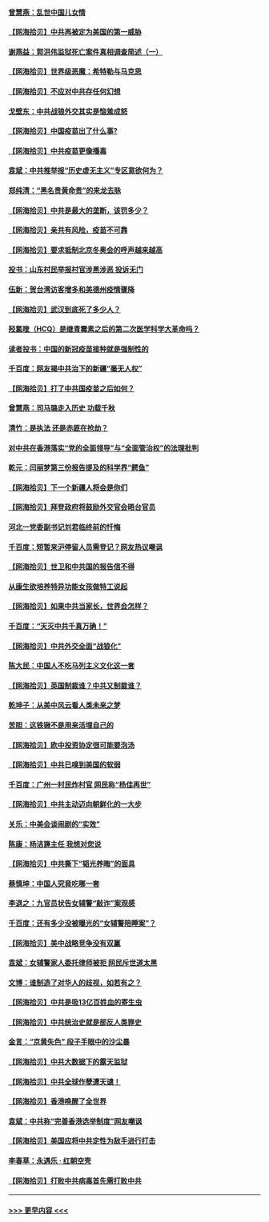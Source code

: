 #### [曾慧燕：乱世中国儿女情](../pages/nsc993/n12887931.md?t=04190401) 
#### [【网海拾贝】中共再被定为美国的第一威胁](../pages/nsc993/n12887580.md?t=04190401) 
#### [谢燕益：郭洪伟监狱死亡案件真相调查简述（一）](../pages/nsc993/n12885648.md?t=04190401) 
#### [【网海拾贝】世界级恶魔：希特勒与马克思](../pages/nsc993/n12884062.md?t=04190401) 
#### [【网海拾贝】不应对中共存任何幻想](../pages/nsc993/n12881460.md?t=04190401) 
#### [戈壁东：中共战狼外交其实是恼羞成怒](../pages/nsc993/n12880392.md?t=04190401) 
#### [【网海拾贝】中国疫苗出了什么事?](../pages/nsc993/n12879124.md?t=04190401) 
#### [【网海拾贝】中共疫苗更像播毒](../pages/nsc993/n12876631.md?t=04190401) 
#### [袁斌：中共推举报“历史虚无主义”专区意欲何为？](../pages/nsc993/n12876530.md?t=04190401) 
#### [郑纯清：“黑名贵黄命贵”的来龙去脉](../pages/nsc993/n12875589.md?t=04190401) 
#### [【网海拾贝】中共是最大的垄断，该罚多少？](../pages/nsc993/n12874006.md?t=04190401) 
#### [【网海拾贝】亲共有风险，疫苗不可靠](../pages/nsc993/n12872224.md?t=04190401) 
#### [【网海拾贝】要求抵制北京冬奥会的呼声越来越高](../pages/nsc993/n12868962.md?t=04190401) 
#### [投书：山东村民举报村官涉黑涉恶 投诉无门](../pages/nsc993/n12869726.md?t=04190401) 
#### [伍新：贺台湾访客增多和美德州疫情骤降](../pages/nsc993/n12865651.md?t=04190401) 
#### [【网海拾贝】武汉到底死了多少人？](../pages/nsc993/n12863707.md?t=04190401) 
#### [羟氯喹（HCQ）是继青霉素之后的第二次医学科学大革命吗？](../pages/nsc993/n12638564.md?t=04190401) 
#### [读者投书：中国的新冠疫苗接种就是强制性的](../pages/nsc993/n12859932.md?t=04190401) 
#### [千百度：网友揭中共治下的新疆“毫无人权”](../pages/nsc993/n12858385.md?t=04190401) 
#### [【网海拾贝】打了中共国疫苗之后如何？](../pages/nsc993/n12857866.md?t=04190401) 
#### [曾慧燕：司马璐走入历史 功载千秋](../pages/nsc993/n12856996.md?t=04190401) 
#### [清竹：是执法 还是赤匪在抢劫？](../pages/nsc993/n12856952.md?t=04190401) 
#### [对中共在香港落实“党的全面领导”与“全面管治权”的法理批判](../pages/nsc993/n12856929.md?t=04190401) 
#### [乾元：闫丽梦第三份报告提及的科学界“鳄鱼”](../pages/nsc993/n12855985.md?t=04190401) 
#### [【网海拾贝】下一个新疆人将会是你们](../pages/nsc993/n12855864.md?t=04190401) 
#### [【网海拾贝】拜登政府将鼓励外交官会晤台官员](../pages/nsc993/n12853615.md?t=04190401) 
#### [河北一党委副书记刘君临终前的忏悔](../pages/nsc993/n12849420.md?t=04190401) 
#### [千百度：短暂来沪停留人员需登记？网友热议嘲讽](../pages/nsc993/n12853497.md?t=04190401) 
#### [【网海拾贝】世卫和中共国的报告信不得](../pages/nsc993/n12850902.md?t=04190401) 
#### [从康生欲培养特异功能女孩做特工说起](../pages/nsc993/n12849289.md?t=04190401) 
#### [【网海拾贝】如果中共当家长，世界会怎样？](../pages/nsc993/n12848436.md?t=04190401) 
#### [千百度：“天灭中共千真万确！”](../pages/nsc993/n12845659.md?t=04190401) 
#### [【网海拾贝】中共外交全面“战狼化”](../pages/nsc993/n12845607.md?t=04190401) 
#### [陈大民：中国人不吃马列主义文化这一套](../pages/nsc993/n12842496.md?t=04190401) 
#### [【网海拾贝】英国制裁谁？中共又制裁谁？](../pages/nsc993/n12840909.md?t=04190401) 
#### [乾坤子：从美中风云看人类未来之梦](../pages/nsc993/n12840590.md?t=04190401) 
#### [苦胆：这铁锹不是用来活埋自己的](../pages/nsc993/n12839512.md?t=04190401) 
#### [【网海拾贝】欧中投资协定很可能要泡汤](../pages/nsc993/n12835122.md?t=04190401) 
#### [【网海拾贝】中共已嗅到美国的软弱](../pages/nsc993/n12832411.md?t=04190401) 
#### [千百度：广州一村民炸村官 网民称“杨佳再世”](../pages/nsc993/n12832380.md?t=04190401) 
#### [【网海拾贝】中共主动迈向朝鲜化的一大步](../pages/nsc993/n12829887.md?t=04190401) 
#### [关乐：中美会谈闹剧的“实效”](../pages/nsc993/n12826698.md?t=04190401) 
#### [陈康：杨洁篪主任  我想对您说](../pages/nsc993/n12826609.md?t=04190401) 
#### [【网海拾贝】中共撕下“韬光养晦”的面具](../pages/nsc993/n12826459.md?t=04190401) 
#### [蔡慎坤：中国人究竟吃哪一套](../pages/nsc993/n12826010.md?t=04190401) 
#### [李退之：九官员状告女辅警“敲诈”案观感](../pages/nsc993/n12823984.md?t=04190401) 
#### [千百度：还有多少没被曝光的“女辅警陪睡案”？](../pages/nsc993/n12822136.md?t=04190401) 
#### [【网海拾贝】美中战略竞争没有双赢](../pages/nsc993/n12822105.md?t=04190401) 
#### [袁斌：女辅警家人委托律师被拒 网民斥世道太黑](../pages/nsc993/n12822004.md?t=04190401) 
#### [文博：谁制造了对华人的歧视，如若有之？](../pages/nsc993/n12821635.md?t=04190401) 
#### [【网海拾贝】中共是吸13亿百姓血的寄生虫](../pages/nsc993/n12819191.md?t=04190401) 
#### [【网海拾贝】中共统治史就是部反人类罪史](../pages/nsc993/n12816738.md?t=04190401) 
#### [金言：“京黄失色” 段子手眼中的沙尘暴](../pages/nsc993/n12815700.md?t=04190401) 
#### [【网海拾贝】中共大数据下的露天监狱](../pages/nsc993/n12811075.md?t=04190401) 
#### [【网海拾贝】中共全球作孽遭天谴！](../pages/nsc993/n12810258.md?t=04190401) 
#### [【网海拾贝】香港唤醒了全世界](../pages/nsc993/n12809100.md?t=04190401) 
#### [袁斌：中共称“完善香港选举制度”网友嘲讽](../pages/nsc993/n12808994.md?t=04190401) 
#### [【网海拾贝】美国应将中共定性为敌手进行打击](../pages/nsc993/n12806870.md?t=04190401) 
#### [李春草：永遇乐 · 红朝空壳](../pages/nsc993/n12805365.md?t=04190401) 
#### [【网海拾贝】打败中共病毒首先需打败中共](../pages/nsc993/n12803930.md?t=04190401) 

----
#### [ >>> 更早内容 <<< ](../indexes/nsc993-earlier.md)
